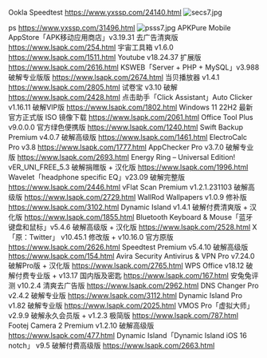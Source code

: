 Ookla Speedtest
https://www.yxssp.com/24140.html
![secs7.jpg](https://github.com/user-attachments/assets/c4c99a79-c876-49c6-a473-665eb92be2f8)

ps
https://www.yxssp.com/31496.html
![psss7.jpg](https://github.com/user-attachments/assets/5b8321a7-f613-4787-bf7b-6fa8e137fc47)
APKPure Mobile AppStore「APK移动应用商店」v3.19.31 去广告清爽版
https://www.lsapk.com/254.html
宇宙工具箱 v1.6.0
https://www.lsapk.com/1511.html
Youtube v18.24.37 扩展版
https://www.lsapk.com/2616.html
KSWEB「Server + PHP + MySQL」v3.988 破解专业版版
https://www.lsapk.com/2674.html
当贝播放器 v1.4.1
https://www.lsapk.com/2805.html
试卷宝 v3.10 破解
https://www.lsapk.com/2428.html
点击助手「Click Assistant」Auto Clicker v1.16.11 破解VIP版
https://www.lsapk.com/1802.html
Windows 11 22H2 最新官方正式版 ISO 镜像下载
https://www.lsapk.com/2061.html
Office Tool Plus v9.0.0.0 官方绿色便携版
https://www.lsapk.com/1240.html
Swift Backup Premium v4.0.7 破解高级版
https://www.lsapk.com/1461.html
ElectroCalc Pro v3.8
https://www.lsapk.com/1777.html
AppChecker Pro v3.7.0 破解专业版
https://www.lsapk.com/2693.html
Energy Ring – Universal Edition! vER_UNI_FREE_5.3 破解捐赠版 + 汉化版
https://www.lsapk.com/1996.html
Wavelet「headphone specific EQ」v23.09 破解完整版
https://www.lsapk.com/2446.html
vFlat Scan Premium v1.2.1.231103 破解高级版
https://www.lsapk.com/2729.html
WallRod Wallpapers v1.0.9 修补版
https://www.lsapk.com/3102.html
Dynamic Island v1.4.1 破解付费清爽版 + 汉化版
https://www.lsapk.com/1855.html
Bluetooth Keyboard & Mouse「蓝牙键盘和鼠标」v5.4.6 破解高级版 + 汉化版
https://www.lsapk.com/2528.html
X 「原：Twitter」 v10.45.1 修改版 + v10.16.0 官方原版
https://www.lsapk.com/2626.html
Speedtest Premium v5.4.10 破解高级版
https://www.lsapk.com/154.html
Avira Security Antivirus & VPN Pro v7.24.0 破解Pro版 + 汉化版
https://www.lsapk.com/2765.html
WPS Office v18.12 破解付费专业版 + v13.17 国内版及密匙
https://www.lsapk.com/167.html
安兔兔评测 v10.2.4 清爽去广告版
https://www.lsapk.com/2962.html
DNS Changer Pro v2.4.2 破解专业版
https://www.lsapk.com/3112.html
Dynamic Island Pro v1.82 破解专业版
https://www.lsapk.com/2025.html
VMOS Pro「虚拟大师」v2.9.9 破解永久会员版 + v1.2.3 极简版
https://www.lsapk.com/787.html
Footej Camera 2 Premium v1.2.10 破解高级版
https://www.lsapk.com/477.html
Dynamic Island「Dynamic Island iOS 16 notch」 v9.5 破解付费高级版
https://www.lsapk.com/2663.html